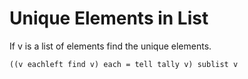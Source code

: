 


# Unique Elements in List

If v is a list of elements find the unique elements.

    ((v eachleft find v) each = tell tally v) sublist v

